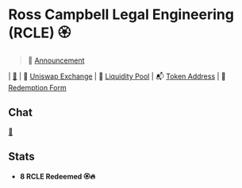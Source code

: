 # Ross Campbell Legal Engineering (RCLE) 🏵️
> 📢 [Announcement](https://twitter.com/r_ross_campbell/status/1157701745281241090?s=20) 


| [🎩](https://github.com/trustwallet/tokens/blob/master/tokens/0x5a844590c5b8f40ae56190771d06c60b9ab1da1c.png) 
| 
🦄 [Uniswap Exchange](https://uniswap.exchange/swap/0x5a844590c5b8f40ae56190771d06c60b9ab1da1c) |
🍲 [Liquidity Pool](https://etherscan.io/address/0xd994b83f2fca809704d6819935d89f3d0f5de555) |
📬 [Token Address](https://etherscan.io/address/0x5a844590c5b8f40ae56190771d06c60b9ab1da1c) |
🤝 [Redemption Form](https://app.openlaw.io/template/Redeem%20RCLE)

## Chat 

[💬](https://gitter.im/LegalEngineerChat/community)

## Stats

* **8 RCLE Redeemed 🏵️🔥**
